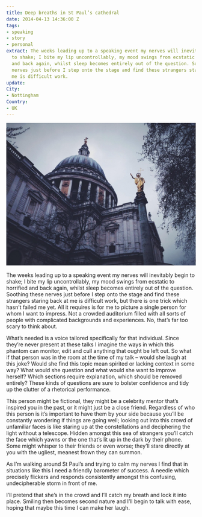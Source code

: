```yaml
---
title: Deep breaths in St Paul’s cathedral
date: 2014-04-13 14:36:00 Z
tags:
- speaking
- story
- personal
extract: The weeks leading up to a speaking event my nerves will inevitably begin
  to shake; I bite my lip uncontrollably, my mood swings from ecstatic to horrified
  and back again, whilst sleep becomes entirely out of the question. Soothing these
  nerves just before I step onto the stage and find these strangers staring back at
  me is difficult work.
update: 
City:
- Nottingham
Country:
- UK
---
```


![St Paul’s cathedral](/uploads/st-pauls.jpg)

The weeks leading up to a speaking event my nerves will inevitably begin to shake; I bite my lip uncontrollably, my mood swings from ecstatic to horrified and back again, whilst sleep becomes entirely out of the question. Soothing these nerves just before I step onto the stage and find these strangers staring back at me is difficult work, but there is one trick which hasn’t failed me yet. All it requires is for me to picture a single person for whom I want to impress. Not a crowded auditorium filled with all sorts of people with complicated backgrounds and experiences. No, that’s far too scary to think about.

What’s needed is a voice tailored specifically for that individual. Since they’re never present at these talks I imagine the ways in which this phantom can monitor, edit and cull anything that ought be left out. So what if that person was in the room at the time of my talk – would she laugh at this joke? Would she find this topic mean spirited or lacking context in some way? What would she question and what would she want to improve herself? Which sections require explanation, which should be removed entirely? These kinds of questions are sure to bolster confidence and tidy up the clutter of a rhetorical performance.

This person might be fictional, they might be a celebrity mentor that’s inspired you in the past, or it might just be a close friend. Regardless of who this person is it’s important to have them by your side because you’ll be constantly wondering if things are going well; looking out into this crowd of unfamiliar faces is like staring up at the constellations and deciphering the light without a telescope. Hidden amongst this sea of strangers you’ll catch the face which yawns or the one that’s lit up in the dark by their phone. Some might whisper to their friends or even worse; they’ll stare directly at you with the ugliest, meanest frown they can summon.

As I’m walking around St Paul’s and trying to calm my nerves I find that in situations like this I need a friendly barometer of success. A needle which precisely flickers and responds consistently amongst this confusing, undecipherable storm in front of me.

I’ll pretend that she’s in the crowd and I’ll catch my breath and lock it into place. Smiling then becomes second nature and I’ll begin to talk with ease, hoping that maybe this time I can make her laugh.
